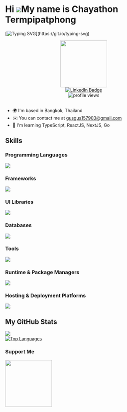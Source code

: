 Hi ![](https://user-images.githubusercontent.com/18350557/176309783-0785949b-9127-417c-8b55-ab5a4333674e.gif)My name is Chayathon Termpipatphong
================================================================================================================================================

[![Typing SVG](https://readme-typing-svg.demolab.com?font=Fira+Code&weight=600&pause=1000&width=435&lines=I+am+a+Full+Stack+Developer.;I+ready+to+learn+new+technologies.;I+love+Coding!)](https://git.io/typing-svg)

<div id="header" align="center">
  <img src="https://media.giphy.com/media/M9gbBd9nbDrOTu1Mqx/giphy.gif" width="150"/>
</div>

<div id="badges" align="center">
  <a href="https://www.linkedin.com/in/chayathon-termpipatphong/">
    <img src="https://img.shields.io/badge/LinkedIn-blue?style=for-the-badge&logo=linkedin&logoColor=white" alt="LinkedIn Badge"/>
  </a>
  <br>
  <img src="https://komarev.com/ghpvc/?username=Chayathon&style=flat-square&color=blue" alt="profile views"/>
</div>

<br>

* 🌍  I'm based in Bangkok, Thailand
* ✉️  You can contact me at [gusgus157903@gmail.com](mailto:gusgus157903@gmail.com)
* 🧠  I'm learning TypeScript, ReactJS, NextJS, Go

## Skills

### Programming Languages

<img src="https://skillicons.dev/icons?i=html,css,js,ts,php,go,py,c,cpp,java,dart" />

### Frameworks

<img src="https://skillicons.dev/icons?i=react,nextjs,vue,nuxtjs,express,elysia,nestjs,flutter,fastapi" />

### UI Libraries

<img src="https://skillicons.dev/icons?i=tailwind,materialui,bootstrap" />

### Databases

<img src="https://skillicons.dev/icons?i=mysql,postgres,supabase" />

### Tools

<img src="https://skillicons.dev/icons?i=vscode,github,gitlab,git,prisma,postman,arduino,figma" />

### Runtime & Package Managers

<img src="https://skillicons.dev/icons?i=nodejs,npm,bun" />

### Hosting & Deployment Platforms

<img src="https://skillicons.dev/icons?i=vercel,netlify" />

## My GitHub Stats

<a href="http://www.github.com/Chayathon">
  <img src="https://github-readme-streak-stats.herokuapp.com/?user=Chayathon&hide_border=true&theme=radical" />
</a>
<br>
<a href="https://github.com/Chayathon">
  <img src="https://github-readme-stats.vercel.app/api/top-langs/?username=Chayathon&langs_count=10&layout=compact&hide_border=true&locale=en&theme=radical&custom_title=Top%20%Languages" alt="Top Languages" />
</a>

### Support Me
<a href="https://www.buymeacoffee.com/chayathon.t" target="_blank">
  <img src="https://cdn.buymeacoffee.com/buttons/v2/default-yellow.png" width="150"/>
</a>
